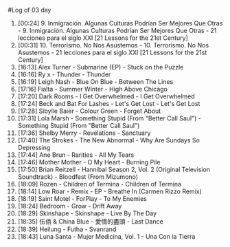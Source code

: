 #Log of 03 day

1. [00:24] 9. Inmigración. Algunas Culturas Podrían Ser Mejores Que Otras - 9. Inmigración. Algunas Culturas Podrían Ser Mejores Que Otras - 21 lecciones para el siglo XXI [21 Lessons for the 21st Century]
1. [00:31] 10. Terrorismo. No Nos Asustemos - 10. Terrorismo. No Nos Asustemos - 21 lecciones para el siglo XXI [21 Lessons for the 21st Century]
1. [16:13] Alex Turner - Submarine (EP) - Stuck on the Puzzle
1. [16:16] Ry x - Thunder - Thunder
1. [16:19] Leigh Nash - Blue On Blue - Between The Lines
1. [17:16] Fialta - Summer Winter - High Above Chicago
1. [17:20] Dark Rooms - I Get Overwhelmed - I Get Overwhelmed
1. [17:24] Beck and Bat For Lashes - Let's Get Lost - Let's Get Lost
1. [17:28] Sibylle Baier - Colour Green - Forget About
1. [17:31] Lola Marsh - Something Stupid (From "Better Call Saul") - Something Stupid (From "Better Call Saul")
1. [17:36] Shelby Merry - Revelations - Sanctuary
1. [17:40] The Strokes - The New Abnormal - Why Are Sundays So Depressing
1. [17:44] Ane Brun - Rarities - All My Tears
1. [17:46] Mother Mother - O My Heart - Burning Pile
1. [17:50] Brian Reitzell - Hannibal Season 2, Vol. 2 (Original Television Soundtrack) - Bloodfest (From Mizumono)
1. [18:09] Rozen - Children of Termina - Children of Termina
1. [18:14] Low Roar - Remix - EP - Breathe In (Carmen Rizzo Remix)
1. [18:19] Saint Motel - ForPlay - To My Enemies
1. [18:24] Bedroom - Grow - Drift Away
1. [18:29] Skinshape - Skinshape - Live By The Day
1. [18:35] 伍佰 & China Blue - 愛情的盡頭 - Last Dance
1. [18:39] Heilung - Futha - Svanrand
1. [18:43] Luna Santa - Mujer Medicina, Vol. 1 - Una Con la Tierra
